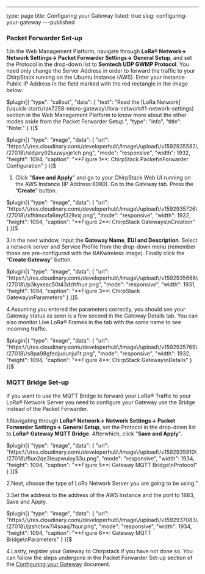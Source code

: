 ---
type: page
title: Configuring your Gateway
listed: true
slug: configuring-your-gateway
---published

### Packet Forwarder Set-up

1.In the Web Management Platform, navigate through **LoRa® Network-> Network Settings-> Packet Forwarder Settings-> General Setup**, and set the Protocol in the drop-down list to **Semtech UDP GWMP Protocol**. You need only change
the Server Address in order to forward the traffic to your ChirpStack running
on the Ubuntu Instance (AWS). Enter your Instance Public IP Address in the
field marked with the red rectangle in the image below:

$plugin[{
    "type": "callout",
    "data": {
        "text": "Read the [LoRa Network](\/quick-start\/rak7258-micro-gateway\/lora-network#1-network-settings) section in the Web Management Platform to know more about the other modes aside from the Packet Forwarder Setup.",
        "type": "info",
        "title": "Note:"
    }
}]$

$plugin[{
    "type": "image",
    "data": {
        "url": "https:\/\/res.cloudinary.com\/developerhub\/image\/upload\/v1592935582\/27018\/sldjary92luuwyxje1ch.png",
        "mode": "responsive",
        "width": 1932,
        "height": 1094,
        "caption": "**Figure 1**: ChirpStack Packet\nForwarder Configuration"
    }
}]$

1. Click "**Save and Apply**" and go to your ChirpStack Web UI running on the AWS Instance (IP Address:8080). Go to the Gateway tab. Press the “**Create**” button.

$plugin[{
    "type": "image",
    "data": {
        "url": "https:\/\/res.cloudinary.com\/developerhub\/image\/upload\/v1592935726\/27018\/xfhlmxxfa6myf32llvxj.png",
        "mode": "responsive",
        "width": 1932,
        "height": 1094,
        "caption": "**Figure 2**: ChirpStack Gateways\nCreation"
    }
}]$

3.In the next window, input the **Gateway Name**, **EUI and Description**. Select a network server and Service Profile from the drop-down menu (remember those are pre-configured with the RAKwireless image). Finally click the “**Create Gateway**” button.

$plugin[{
    "type": "image",
    "data": {
        "url": "https:\/\/res.cloudinary.com\/developerhub\/image\/upload\/v1592935666\/27018\/p3kyxeac50t43dzhfhue.png",
        "mode": "responsive",
        "width": 1931,
        "height": 1094,
        "caption": "**Figure 3**: ChirpStack Gateway\nParameters"
    }
}]$

4.Assuming you entered the parameters correctly, you should see your Gateway status as seen is a few second in the Gateway Details tab. You can also monitor Live LoRa® Frames in the tab with the same name to see incoming traffic.

$plugin[{
    "type": "image",
    "data": {
        "url": "https:\/\/res.cloudinary.com\/developerhub\/image\/upload\/v1592935769\/27018\/s8pa98gfedjuounjul1t.png",
        "mode": "responsive",
        "width": 1932,
        "height": 1094,
        "caption": "**Figure 4**: ChirpStack Gateway\nDetails"
    }
}]$

### MQTT Bridge Set-up

If you want to use the MQTT Bridge to forward your LoRa® Traffic to your LoRa® Network Server you need to configure your Gateway use the Bridge instead of the Packet Forwarder.

1.Navigating through **LoRa® Network-> Network Settings-> Packet Forwarder Settings-> General Setup**, set the Protocol in the drop-down list to **LoRa® Gateway MQTT Bridge**. Afterwhich, click "**Save and Apply**".

$plugin[{
    "type": "image",
    "data": {
        "url": "https:\/\/res.cloudinary.com\/developerhub\/image\/upload\/v1592935810\/27018\/fluo2qe3leupwuioy33u.png",
        "mode": "responsive",
        "width": 1934,
        "height": 1094,
        "caption": "**Figure 5**: Gateway MQTT Bridge\nProtocol"
    }
}]$

2.Next, choose the type of LoRa Network Server you are going to be using.”

3.Set the address to the address of the AWS Instance and the port to 1883, Save and Apply.

$plugin[{
    "type": "image",
    "data": {
        "url": "https:\/\/res.cloudinary.com\/developerhub\/image\/upload\/v1592937083\/27018\/jzshctxw7i4soaq7fqur.png",
        "mode": "responsive",
        "width": 1934,
        "height": 1094,
        "caption": "**Figure 6**: Gateway MQTT Bridge\nParameters"
    }
}]$

4.Lastly, register your Gateway to Chirpstack if you have not done so. You can follow the steps undergone in the Packet Forwarder Set-up section of the [Configuring your Gateway](/quick-start/rak7258-micro-gateway/configuring-your-gateway#packet-forwarder-set-up) document.

